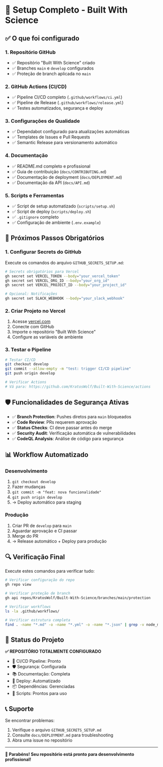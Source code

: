 # 🎉 Setup Completo - Built With Science

## ✅ O que foi configurado

### 1. Repositório GitHub
- ✅ Repositório "Built With Science" criado
- ✅ Branches `main` e `develop` configurados
- ✅ Proteção de branch aplicada no `main`

### 2. GitHub Actions (CI/CD)
- ✅ Pipeline CI/CD completo (`.github/workflows/ci.yml`)
- ✅ Pipeline de Release (`.github/workflows/release.yml`)
- ✅ Testes automatizados, segurança e deploy

### 3. Configurações de Qualidade
- ✅ Dependabot configurado para atualizações automáticas
- ✅ Templates de Issues e Pull Requests
- ✅ Semantic Release para versionamento automático

### 4. Documentação
- ✅ README.md completo e profissional
- ✅ Guia de contribuição (`docs/CONTRIBUTING.md`)
- ✅ Documentação de deployment (`docs/DEPLOYMENT.md`)
- ✅ Documentação da API (`docs/API.md`)

### 5. Scripts e Ferramentas
- ✅ Script de setup automatizado (`scripts/setup.sh`)
- ✅ Script de deploy (`scripts/deploy.sh`)
- ✅ `.gitignore` completo
- ✅ Configuração de ambiente (`.env.example`)

## 🔧 Próximos Passos Obrigatórios

### 1. Configurar Secrets do GitHub
Execute os comandos do arquivo `GITHUB_SECRETS_SETUP.md`:

```bash
# Secrets obrigatórios para Vercel
gh secret set VERCEL_TOKEN --body="your_vercel_token"
gh secret set VERCEL_ORG_ID --body="your_org_id" 
gh secret set VERCEL_PROJECT_ID --body="your_project_id"

# Opcional: Notificações
gh secret set SLACK_WEBHOOK --body="your_slack_webhook"
```

### 2. Criar Projeto no Vercel
1. Acesse [vercel.com](https://vercel.com)
2. Conecte com GitHub
3. Importe o repositório "Built With Science"
4. Configure as variáveis de ambiente

### 3. Testar o Pipeline
```bash
# Testar CI/CD
git checkout develop
git commit --allow-empty -m "test: trigger CI/CD pipeline"
git push origin develop

# Verificar Actions
# Vá para: https://github.com/KratosWolf/Built-With-Science/actions
```

## 🛡️ Funcionalidades de Segurança Ativas

- ✅ **Branch Protection**: Pushes diretos para `main` bloqueados
- ✅ **Code Review**: PRs requerem aprovação
- ✅ **Status Checks**: CI deve passar antes do merge
- ✅ **Security Audit**: Verificação automática de vulnerabilidades
- ✅ **CodeQL Analysis**: Análise de código para segurança

## 📊 Workflow Automatizado

### Desenvolvimento
1. `git checkout develop`
2. Fazer mudanças
3. `git commit -m "feat: nova funcionalidade"`
4. `git push origin develop`
5. → Deploy automático para staging

### Produção
1. Criar PR de `develop` para `main`
2. Aguardar aprovação e CI passar
3. Merge do PR
4. → Release automático + Deploy para produção

## 🔍 Verificação Final

Execute estes comandos para verificar tudo:

```bash
# Verificar configuração do repo
gh repo view

# Verificar proteção de branch
gh api repos/KratosWolf/Built-With-Science/branches/main/protection

# Verificar workflows
ls -la .github/workflows/

# Verificar estrutura completa
find . -name "*.md" -o -name "*.yml" -o -name "*.json" | grep -v node_modules
```

## 🎯 Status do Projeto

**✅ REPOSITÓRIO TOTALMENTE CONFIGURADO**

- 🔄 CI/CD Pipeline: Pronto
- 🛡️ Segurança: Configurada  
- 📚 Documentação: Completa
- 🚀 Deploy: Automatizado
- 📦 Dependências: Gerenciadas
- 🔧 Scripts: Prontos para uso

## 📞 Suporte

Se encontrar problemas:
1. Verifique o arquivo `GITHUB_SECRETS_SETUP.md`
2. Consulte `docs/DEPLOYMENT.md` para troubleshooting
3. Abra uma issue no repositório

---

**🎉 Parabéns! Seu repositório está pronto para desenvolvimento profissional!**


